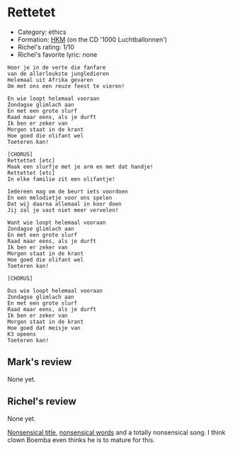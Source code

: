 # Rettetet

 * Category: ethics
 * Formation: [HKM](Hkm.md) (on the CD '1000 Luchtballonnen')
 * Richel's rating: 1/10
 * Richel's  favorite lyric: none

```
Hoor je in de verte die fanfare
van de allerleukste jungledieren
Helemaal uit Afrika gevaren
Om met ons een reuze feest te vieren!

En wie loopt helemaal vooraan
Zondagse glimlach aan
En met een grote slurf
Raad maar eens, als je durft
Ik ben er zeker van
Morgen staat in de krant
Hoe goed die olifant wel
Toeteren kan!

[CHORUS]
Rettettet [etc]
Maak een slurfje met je arm en met dat handje!
Rettettet [etc]
In elke familie zit een olifantje!

Iedereen mag om de beurt iets voordoen
En een melodietje voor ons spelen
Dat wij daarna allemaal in koor doen
Jij zal je vast niet meer vervelen!

Want wie loopt helemaal vooraan
Zondagse glimlach aan
En met een grote slurf
Raad maar eens, als je durft
Ik ben er zeker van
Morgen staat in de krant
Hoe goed die olifant wel
Toeteren kan!

[CHORUS]

Dus wie loopt helemaal vooraan
Zondagse glimlach aan
En met een grote slurf
Raad maar eens, als je durft
Ik ben er zeker van
Morgen staat in de krant
Hoe goed dat meisje van
K3 opeens
Toeteren kan!
```

## Mark's review

None yet.

## Richel's review

None yet.

[Nonsensical title](NonsensicalTitles.md), [nonsensical words](NonsensicalWords.md) and a totally nonsensical song. I think clown Boemba even thinks he is to mature for this.

